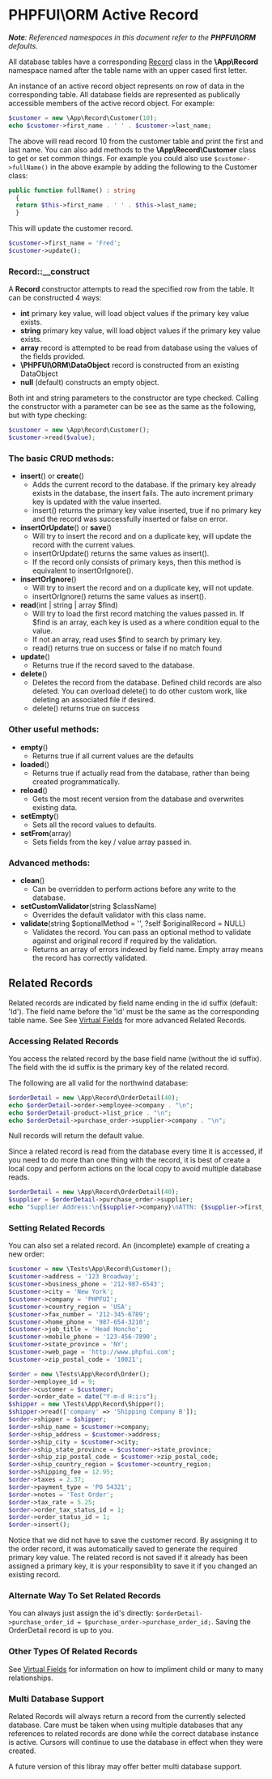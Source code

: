 # PHPFUI\ORM Active Record
*__Note__: Referenced namespaces in this document refer to the **PHPFUI\ORM** defaults.*

All database tables have a corresponding [Record](http://phpfui.com/?n=PHPFUI%5CORM&c=Record) class in the **\App\Record** namespace named after the table name with an upper cased first letter.

An instance of an active record object represents on row of data in the corresponding table. All database fields are represented as publically accessible members of the active record object. For example:

```php
$customer = new \App\Record\Customer(10);
echo $customer->first_name . ' ' . $customer->last_name;
```

The above will read record 10 from the customer table and print the first and last name.  You can also add methods to the **\App\Record\Customer** class to get or set common things. For example you could also use `$customer->fullName()` in the above example by adding the following to the Customer class:
```php
public function fullName() : string
  {
  return $this->first_name . ' ' . $this->last_name;
  }
```

This will update the customer record.
```php
$customer->first_name = 'Fred';
$customer->update();
```

### Record::__construct
A **Record** constructor attempts to read the specified row from the table. It can be constructed 4 ways:
- **int** primary key value, will load object values if the primary key value exists.
- **string** primary key value, will load object values if the primary key value exists.
- **array** record is attempted to be read from database using the values of the fields provided.
- **\PHPFUI\ORM\DataObject** record is constructed from an existing DataObject
- **null** (default) constructs an empty object.

Both int and string parameters to the constructor are type checked. Calling the constructor with a parameter can be see as the same as the following, but with type checking:
```php
$customer = new \App\Record\Customer();
$customer->read($value);
```

### The basic CRUD methods:
- **insert**() or **create**()
	- Adds the current record to the database. If the primary key already exists in the database, the insert fails. The auto increment primary key is updated with the value inserted.
	- insert() returns the primary key value inserted, true if no primary key and the record was successfully inserted or false on error.
- **insertOrUpdate**() or **save**()
	- Will try to insert the record and on a duplicate key, will update the record with the current values.
	- insertOrUpdate() returns the same values as insert().
	- If the record only consists of primary keys, then this method is equivalent to insertOrIgnore().
- **insertOrIgnore**()
	- Will try to insert the record and on a duplicate key, will not update.
	- insertOrIgnore() returns the same values as insert().
- **read**(int | string | array $find)
	- Will try to load the first record matching the values passed in. If $find is an array, each key is used as a where condition equal to the value.
	- If not an array, read uses $find to search by primary key.
	- read() returns true on success or false if no match found
- **update**()
	- Returns true if the record saved to the database.
- **delete**()
	- Deletes the record from the database. Defined child records are also deleted. You can overload delete() to do other custom work, like deleting an associated file if desired.
	- delete() returns true on success

### Other useful methods:
- **empty**()
	- Returns true if all current values are the defaults
- **loaded**()
	- Returns true if actually read from the database, rather than being created programmatically.
- **reload**()
	- Gets the most recent version from the database and overwrites existing data.
- **setEmpty**()
	- Sets all the record values to defaults.
- **setFrom**(array)
	- Sets fields from the key / value array passed in.

### Advanced methods:
- **clean**()
	- Can be overridden to perform actions before any write to the database.
- **setCustomValidator**(string $className)
	- Overrides the default validator with this class name.
- **validate**(string $optionalMethod = '', ?self $originalRecord = NULL)
	- Validates the record. You can pass an optional method to validate against and original record if required by the validation.
	- Returns an array of errors indexed by field name. Empty array means the record has correctly validated.

## Related Records
Related records are indicated by field name ending in the id suffix (default: 'Id').  The field name before the 'Id' must be the same as the corresponding table name. See See [Virtual Fields](https://github.com/phpfui/ORM/blob/main/docs/5.%20Virtual%20Fields.md) for more advanced Related Records.

### Accessing Related Records
You access the related record by the base field name (without the id suffix). The field with the id suffix is the primary key of the related record.

The following are all valid for the northwind database:
```php
$orderDetail = new \App\Record\OrderDetail(40);
echo $orderDetail->order->employee->company . "\n";
echo $orderDetail-product->list_price . "\n";
echo $orderDetail->purchase_order->supplier->company . "\n";
```
Null records will return the default value.

Since a related record is read from the database every time it is accessed, if you need to do more than one thing with the record, it is best of create a local copy and perform actions on the local copy to avoid multiple database reads.
```php
$orderDetail = new \App\Record\OrderDetail(40);
$supplier = $orderDetail->purchase_order->supplier;
echo "Supplier Address:\n{$supplier->company}\nATTN: {$supplier->first_name} {$supplier->last_name}\n{$supplier->address}\n{$supplier->city} {$supplier->state} {$supplier->zip_postal_code}\n{$supplier->country_region}\n";
```
### Setting Related Records
You can also set a related record. An (incomplete) example of creating a new order:
```php
$customer = new \Tests\App\Record\Customer();
$customer->address = '123 Broadway';
$customer->business_phone = '212-987-6543';
$customer->city = 'New York';
$customer->company = 'PHPFUI';
$customer->country_region = 'USA';
$customer->fax_number = '212-345-6789';
$customer->home_phone = '987-654-3210';
$customer->job_title = 'Head Honcho';
$customer->mobile_phone = '123-456-7890';
$customer->state_province = 'NY';
$customer->web_page = 'http://www.phpfui.com';
$customer->zip_postal_code = '10021';

$order = new \Tests\App\Record\Order();
$order->employee_id = 9;
$order->customer = $customer;
$order->order_date = date("Y-m-d H:i:s");
$shipper = new \Tests\App\Record\Shipper();
$shipper->read(['company' => 'Shipping Company B']);
$order->shipper = $shipper;
$order->ship_name = $customer->company;
$order->ship_address = $customer->address;
$order->ship_city = $customer->city;
$order->ship_state_province = $customer->state_province;
$order->ship_zip_postal_code = $customer->zip_postal_code;
$order->ship_country_region = $customer->country_region;
$order->shipping_fee = 12.95;
$order->taxes = 2.37;
$order->payment_type = 'PO 54321';
$order->notes = 'Test Order';
$order->tax_rate = 5.25;
$order->order_tax_status_id = 1;
$order->order_status_id = 1;
$order->insert();
```
Notice that we did not have to save the customer record.  By assigning it to the order record, it was automatically saved to generate the required primary key value. The related record is not saved if it already has been assigned a primary key, it is your responsiblity to save it if you changed an existing record.

### Alternate Way To Set Related Records
You can always just assign the id's directly: `$orderDetail->purchase_order_id = $purchase_order->purchase_order_id;`. Saving the OrderDetail record is up to you.

### Other Types Of Related Records
See [Virtual Fields](https://github.com/phpfui/ORM/blob/main/docs/5.%20Virtual%20Fields.md) for information on how to impliment child or many to many relationships.

### Multi Database Support
Related Records will always return a record from the currently selected database. Care must be taken when using multiple databases that any references to related records are done while the correct database instance is active. Cursors will continue to use the database in effect when they were created.

A future version of this libray may offer better multi database support.
